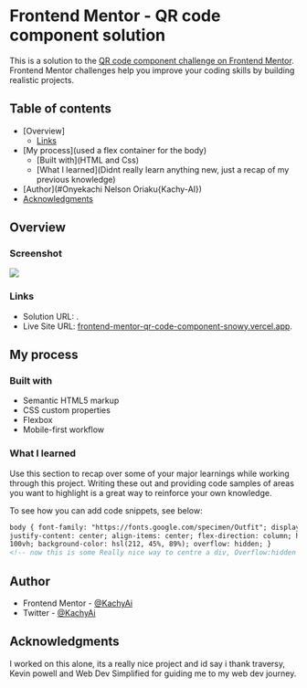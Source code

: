 # Frontend Mentor - QR code component solution

This is a solution to the [QR code component challenge on Frontend Mentor](https://www.frontendmentor.io/challenges/qr-code-component-iux_sIO_H). Frontend Mentor challenges help you improve your coding skills by building realistic projects.

## Table of contents

- [Overview]
  - [Links](#links)
- [My process](used a flex container for the body)
  - [Built with](HTML and Css)
  - [What I learned](Didnt really learn anything new, just a recap of my previous knowledge)
- [Author](#Onyekachi Nelson Oriaku{Kachy-AI})
- [Acknowledgments](Myself😁)

## Overview

### Screenshot

![](./screenshot.png)

### Links

- Solution URL: []().
- Live Site URL: [frontend-mentor-qr-code-component-snowy.vercel.app]().

## My process

### Built with

- Semantic HTML5 markup
- CSS custom properties
- Flexbox
- Mobile-first workflow

### What I learned

Use this section to recap over some of your major learnings while working through this project. Writing these out and providing code samples of areas you want to highlight is a great way to reinforce your own knowledge.

To see how you can add code snippets, see below:

```html
body { font-family: "https://fonts.google.com/specimen/Outfit"; display: flex;
justify-content: center; align-items: center; flex-direction: column; height:
100vh; background-color: hsl(212, 45%, 89%); overflow: hidden; }
<!-- now this is some Really nice way to centre a div, Overflow:hidden not advived though -->
```

## Author

- Frontend Mentor - [@KachyAi](https://www.frontendmentor.io/profile/KachyAi)
- Twitter - [@KachyAi](https://twitter.com/KachyAi)

## Acknowledgments

I worked on this alone, its a really nice project and id say i thank traversy, Kevin powell and Web Dev Simplified for guiding me to my web dev journey.

